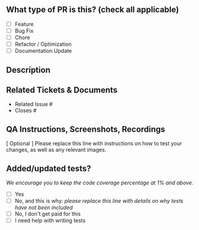 <!--
     For Work In Progress Pull Requests, please use the Draft PR feature,
     see https://github.blog/2019-02-14-introducing-draft-pull-requests/ for further details.

     For a timely review/response, please avoid force-pushing additional
     commits if your PR already received reviews or comments.

     Before submitting a Pull Request, please ensure you've done the following:
     - 👷‍♀️ Create small PRs. In most cases this will be possible.
     - ✅ Provide tests for your changes.
     - 📝 Use descriptive commit messages.
     - 📗 Update any related documentation and include any relevant screenshots.
-->

## What type of PR is this? (check all applicable)

- [ ] Feature
- [ ] Bug Fix
- [ ] Chore
- [ ] Refactor / Optimization
- [ ] Documentation Update

## Description

## Related Tickets & Documents

<!--
For pull requests that relate or close an issue, please include them
below.  
For example having the text: "closes #1234" would connect the current pull
request to issue 1234.  And when we merge the pull request, Github will
automatically close the issue.
-->

- Related Issue #
- Closes #

## QA Instructions, Screenshots, Recordings

[ Optional ] Please replace this line with instructions on how to test your changes, as well as any relevant images.


## Added/updated tests?
_We encourage you to keep the code coverage percentage at 1% and above._

- [ ] Yes
- [ ] No, and this is why: _please replace this line with details on why tests
      have not been included_
- [ ] No, I don't get paid for this
- [ ] I need help with writing tests
